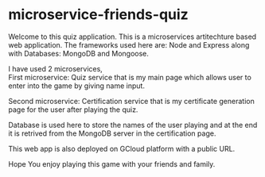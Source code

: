 # microservice-friends-quiz

Welcome to this quiz application. This is a microservices artitechture based web application. The frameworks used here are: Node and Express along with Databases: MongoDB and Mongoose.

I have used 2 microservices,  
First microservice: Quiz service that is my main page which allows user to enter into the game by giving name input.

Second microservice: Certification service that is my certificate generation page for the user after playing the quiz.

Database is used here to store the names of the user playing and at the end it is retrived from the MongoDB server in the certification page.

This web app is also deployed on GCloud platform with a public URL.

Hope You enjoy playing this game with your friends and family.
